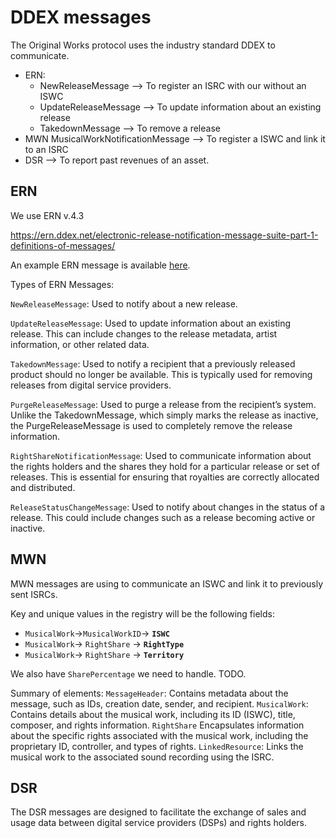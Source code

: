 # DDEX messages

The Original Works protocol uses the industry standard DDEX to communicate.

* ERN:
    * NewReleaseMessage --> To register an ISRC with our without an ISWC
    * UpdateReleaseMessage --> To update information about an existing release
    * TakedownMessage --> To remove a release
* MWN MusicalWorkNotificationMessage --> To register a ISWC and link it to an ISRC
* DSR --> To report past revenues of an asset.

## ERN

We use ERN v.4.3

https://ern.ddex.net/electronic-release-notification-message-suite-part-1-definitions-of-messages/ 

An example ERN message is available [here](./ERN_example.xml).

Types of ERN Messages:

`NewReleaseMessage`: Used to notify about a new release.

`UpdateReleaseMessage`: Used to update information about an existing release. This can include changes to the release metadata, artist information, or other related data.

`TakedownMessage`: Used to notify a recipient that a previously released product should no longer be available. This is typically used for removing releases from digital service providers.

`PurgeReleaseMessage`: Used to purge a release from the recipient’s system. Unlike the TakedownMessage, which simply marks the release as inactive, the PurgeReleaseMessage is used to completely remove the release information.

`RightShareNotificationMessage`: Used to communicate information about the rights holders and the shares they hold for a particular release or set of releases. This is essential for ensuring that royalties are correctly allocated and distributed.

`ReleaseStatusChangeMessage`: Used to notify about changes in the status of a release. This could include changes such as a release becoming active or inactive.


## MWN

MWN messages are using to communicate an ISWC and link it to previously sent ISRCs.

Key and unique values in the registry will be the following fields:
* `MusicalWork`->`MusicalWorkID`-> **`ISWC`**
* `MusicalWork`-> `RightShare` -> **`RightType`**
* `MusicalWork`-> `RightShare` -> **`Territory`**

We also have `SharePercentage` we need to handle. TODO.


Summary of elements:
`MessageHeader`: Contains metadata about the message, such as IDs, creation date, sender, and recipient.
`MusicalWork`: Contains details about the musical work, including its ID (ISWC), title, composer, and rights information.
`RightShare` Encapsulates information about the specific rights associated with the musical work, including the proprietary ID, controller, and types of rights.
`LinkedResource`: Links the musical work to the associated sound recording using the ISRC.


## DSR

The DSR messages are designed to facilitate the exchange of sales and usage data between digital service providers (DSPs) and rights holders.